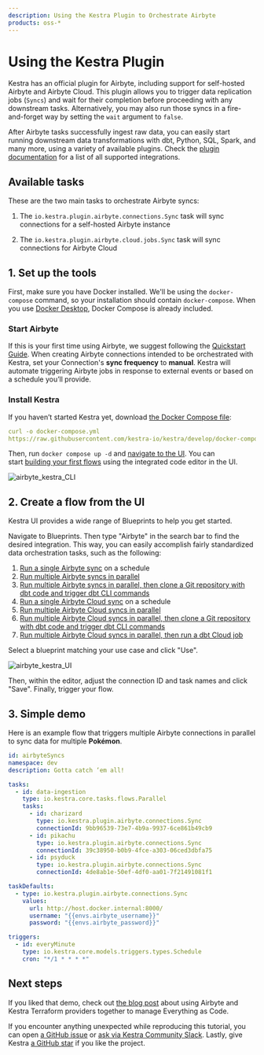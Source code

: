 ```yaml
---
description: Using the Kestra Plugin to Orchestrate Airbyte
products: oss-*
---
```


# Using the Kestra Plugin

Kestra has an official plugin for Airbyte, including support for self-hosted Airbyte and Airbyte
Cloud. This plugin allows you to trigger data replication jobs (`Syncs`) and wait for their
completion before proceeding with any downstream tasks. Alternatively, you may also run those syncs
in a fire-and-forget way by setting the `wait` argument to `false`.

After Airbyte tasks successfully ingest raw data, you can easily start running downstream data
transformations with dbt, Python, SQL, Spark, and many more, using a variety of available plugins.
Check the [plugin documentation](https://kestra.io/plugins/) for a list of all supported
integrations.

## Available tasks

These are the two main tasks to orchestrate Airbyte syncs:

1. The `io.kestra.plugin.airbyte.connections.Sync` task will sync connections for a self-hosted
   Airbyte instance

2. The `io.kestra.plugin.airbyte.cloud.jobs.Sync` task will sync connections for Airbyte Cloud

## **1. Set up the tools**

First, make sure you have Docker installed. We'll be using the `docker-compose` command, so your
installation should contain `docker-compose`. When you use
[Docker Desktop](https://docs.docker.com/compose/install/#scenario-one-install-docker-desktop),
Docker Compose is already included.

### Start Airbyte

If this is your first time using Airbyte, we suggest following
the [Quickstart Guide](https://github.com/airbytehq/airbyte/tree/e378d40236b6a34e1c1cb481c8952735ec687d88/docs/quickstart/getting-started.md).
When creating Airbyte connections intended to be orchestrated with Kestra, set your
Connection's **sync frequency** to **manual**. Kestra will automate triggering Airbyte jobs in
response to external events or based on a schedule you’ll provide.

### Install Kestra

If you haven’t started Kestra yet, download
[the Docker Compose file](https://raw.githubusercontent.com/kestra-io/kestra/develop/docker-compose.yml):

```yaml
curl -o docker-compose.yml
https://raw.githubusercontent.com/kestra-io/kestra/develop/docker-compose.yml
```

Then, run `docker compose up -d` and [navigate to the UI](http://localhost:8080/). You can
start [building your first flows](https://kestra.io/docs/getting-started) using the integrated code
editor in the UI.

![airbyte_kestra_CLI](../.gitbook/assets/airbyte_kestra_1.gif)

## 2. Create a flow from the UI

Kestra UI provides a wide range of Blueprints to help you get started.

Navigate to Blueprints. Then type "Airbyte" in the search bar to find the desired integration. This
way, you can easily accomplish fairly standardized data orchestration tasks, such as the following:

1. [Run a single Airbyte sync](https://demo.kestra.io/ui/blueprints/community/61) on a schedule
2. [Run multiple Airbyte syncs in parallel](https://demo.kestra.io/ui/blueprints/community/18)
3. [Run multiple Airbyte syncs in parallel, then clone a Git repository with dbt code and trigger dbt CLI commands](https://demo.kestra.io/ui/blueprints/community/30)
4. [Run a single Airbyte Cloud sync](https://demo.kestra.io/ui/blueprints/community/62) on a
   schedule
5. [Run multiple Airbyte Cloud syncs in parallel](https://demo.kestra.io/ui/blueprints/community/63)
6. [Run multiple Airbyte Cloud syncs in parallel, then clone a Git repository with dbt code and trigger dbt CLI commands](https://demo.kestra.io/ui/blueprints/community/64)
7. [Run multiple Airbyte Cloud syncs in parallel, then run a dbt Cloud job](https://demo.kestra.io/ui/blueprints/community/31)

Select a blueprint matching your use case and click "Use".

![airbyte_kestra_UI](../.gitbook/assets/airbyte_kestra_2.gif)

Then, within the editor, adjust the connection ID and task names and click "Save". Finally, trigger
your flow.

## 3. Simple demo

Here is an example flow that triggers multiple Airbyte connections in parallel to sync data for
multiple **Pokémon**.

```yaml
id: airbyteSyncs
namespace: dev
description: Gotta catch ‘em all!

tasks:
  - id: data-ingestion
    type: io.kestra.core.tasks.flows.Parallel
    tasks:
      - id: charizard
        type: io.kestra.plugin.airbyte.connections.Sync
        connectionId: 9bb96539-73e7-4b9a-9937-6ce861b49cb9
      - id: pikachu
        type: io.kestra.plugin.airbyte.connections.Sync
        connectionId: 39c38950-b0b9-4fce-a303-06ced3dbfa75
      - id: psyduck
        type: io.kestra.plugin.airbyte.connections.Sync
        connectionId: 4de8ab1e-50ef-4df0-aa01-7f21491081f1

taskDefaults:
  - type: io.kestra.plugin.airbyte.connections.Sync
    values:
      url: http://host.docker.internal:8000/
      username: "{{envs.airbyte_username}}"
      password: "{{envs.airbyte_password}}"

triggers:
  - id: everyMinute
    type: io.kestra.core.models.triggers.types.Schedule
    cron: "*/1 * * * *"
```

## Next steps

If you liked that demo, check out
[the blog post](https://airbyte.com/blog/everything-as-code-for-data-infrastructure-with-airbyte-and-kestra-terraform-providers)
about using Airbyte and Kestra Terraform providers together to manage Everything as Code.

If you encounter anything unexpected while reproducing this tutorial, you can
open [a GitHub issue](https://github.com/kestra-io/kestra) or [ask via Kestra Community Slack](https://kestra.io/slack).
Lastly, give Kestra [a GitHub star](https://github.com/kestra-io/kestra) if you like the project.
